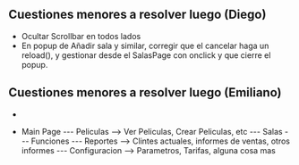 ## Cuestiones menores a resolver luego (Diego)
- Ocultar Scrollbar en todos lados
- En popup de Añadir sala y similar, corregir que el cancelar haga un reload(), y gestionar desde el SalasPage con onclick y que cierre el popup.

## Cuestiones menores a resolver luego (Emiliano)
- 


- Main Page 
--- Peliculas --> Ver Peliculas, Crear Peliculas, etc
--- Salas
--- Funciones
--- Reportes --> Clintes actuales, informes de ventas, otros informes
--- Configuracion --> Parametros, Tarifas, alguna cosa mas